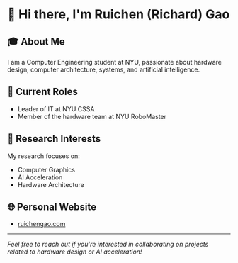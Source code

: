 # 👋 Hi there, I'm Ruichen (Richard) Gao

## 🎓 About Me
I am a Computer Engineering student at NYU, passionate about hardware design, computer architecture, systems, and artificial intelligence.

## 🔭 Current Roles
- Leader of IT at NYU CSSA
- Member of the hardware team at NYU RoboMaster

## 🔬 Research Interests
My research focuses on:
- Computer Graphics
- AI Acceleration
- Hardware Architecture

## 🌐 Personal Website
- [ruichengao.com](https://ruichengao.com)

<!-- ## 📊 GitHub Stats
![GitHub Stats](https://github-readme-stats.vercel.app/api?username=YOUR_USERNAME&show_icons=true&theme=radical)
![Top Languages](https://github-readme-stats.vercel.app/api/top-langs/?username=YOUR_USERNAME&layout=compact&theme=radical) -->

---
*Feel free to reach out if you're interested in collaborating on projects related to hardware design or AI acceleration!*
